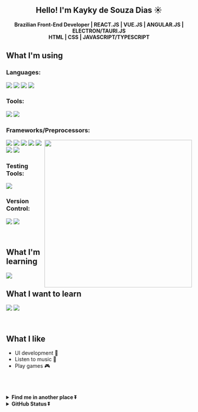 <!-- HEADER -->
<h2 align="center">Hello! I'm Kayky de Souza Dias ☀️</h2>
<p align="center"><strong>Brazilian Front-End Developer | REACT.JS | VUE.JS | ANGULAR.JS | ELECTRON/TAURI.JS <br> HTML | CSS | JAVASCRIPT/TYPESCRIPT</strong></p>

<h2>What I'm using</h2>

<h3>Languages:</h3>

<img src="https://img.shields.io/badge/html5-%23E34F26.svg?style=for-the-badge&logo=html5&logoColor=white"> <img src="https://img.shields.io/badge/css3-%231572B6.svg?style=for-the-badge&logo=css3&logoColor=white"> <img src="https://img.shields.io/badge/javascript-%23323330.svg?style=for-the-badge&logo=javascript&logoColor=%23F7DF1E"> <img src="https://img.shields.io/badge/typescript-%23007ACC.svg?style=for-the-badge&logo=typescript&logoColor=white">

<h3>Tools:</h3>

<img src="https://img.shields.io/badge/Visual%20Studio%20Code-0078d7.svg?style=for-the-badge&logo=visual-studio-code&logoColor=white"> <img src="https://img.shields.io/badge/figma-%23F24E1E.svg?style=for-the-badge&logo=figma&logoColor=white">

<h3>Frameworks/Preprocessors:</h3>    <img align='right' src="https://media.giphy.com/media/cImsm3uQ56qKehNQHZ/giphy.gif" width="400"> 

<img src="https://img.shields.io/badge/react-%2320232a.svg?style=for-the-badge&logo=react&logoColor=%2361DAFB">  <img src="https://img.shields.io/badge/vuejs-%2335495e.svg?style=for-the-badge&logo=vuedotjs&logoColor=%234FC08D">  <img src="https://img.shields.io/badge/angular.js-%23E23237.svg?style=for-the-badge&logo=angularjs&logoColor=white">   <img src="https://img.shields.io/badge/Electron-191970?style=for-the-badge&logo=Electron&logoColor=white">  <img src="https://img.shields.io/badge/tauri-%2324C8DB.svg?style=for-the-badge&logo=tauri&logoColor=%23FFFFFF">  <img src="https://img.shields.io/badge/SASS-hotpink.svg?style=for-the-badge&logo=SASS&logoColor=white"> <img src="https://img.shields.io/badge/tailwindcss-%2338B2AC.svg?style=for-the-badge&logo=tailwind-css&logoColor=white">

<h3>Testing Tools:</h3>

<img src="https://img.shields.io/badge/-cypress-%23E5E5E5?style=for-the-badge&logo=cypress&logoColor=058a5e">

<h3>Version Control:</h3>

<img src="https://img.shields.io/badge/github-%23121011.svg?style=for-the-badge&logo=github&logoColor=white"> <img src="https://img.shields.io/badge/git-%23F05033.svg?style=for-the-badge&logo=git&logoColor=white">

<br>

<h2>What I'm learning</h2>

<img src="https://img.shields.io/badge/python-3670A0?style=for-the-badge&logo=python&logoColor=ffdd54">

<br>

<h2>What I want to learn</h2>

<img src="https://img.shields.io/badge/-GraphQL-E10098?style=for-the-badge&logo=graphql&logoColor=white"> <img src="https://img.shields.io/badge/Django-092E20?style=for-the-badge&logo=django&logoColor=green">

<br>

<h2>What I like</h2>

<ul>
  <li>UI development 🎨</li>
  <li>Listen to music 🎵</li> 
  <li>Play games 🎮</li>
</ul>

<br><br>

<details align="left">
  <summary><b>Find me in another place ⏬ </b></summary>
<p align = "left">
  
  <a href="https://www.linkedin.com/in/kayky-de-souza-dias-514a431bb/"><img src="https://img.shields.io/badge/LinkedIn-0077B5?style=for-the-badge&logo=linkedin&logoColor=white"></a>
  <a href="https://www.youtube.com/channel/UCjUBsUWjcN_cm1vOtnWLQCQ"><img src="https://img.shields.io/badge/YouTube-FF0000?style=for-the-badge&logo=youtube&logoColor=white"></a>
  <a href="mailto:kaykydiasw@outlook.com.br"><img src="https://img.shields.io/badge/Microsoft_Outlook-0078D4?style=for-the-badge&logo=microsoft-outlook&logoColor=white"></a>
  
</p>
</details>

<details align="left">
  <summary><b>GitHub Status ⏬ </b></summary>
<p align = "center">
<br>
<center>
<table>
  <tr>
      <td><img width="400px" align="left" src="https://github-readme-stats.vercel.app/api/top-langs/?username=KaykyDeSouzaDias&hide=hlsl&layout=compact&show_icons=true&theme=tokyonight" /></td>
      <td><img width="400px" align="left" src="https://github-readme-stats.vercel.app/api?username=KaykyDeSouzaDias&show_icons=true&theme=tokyonight" /></td>
  </tr>   
</table>
</center>
</p>

</details>
